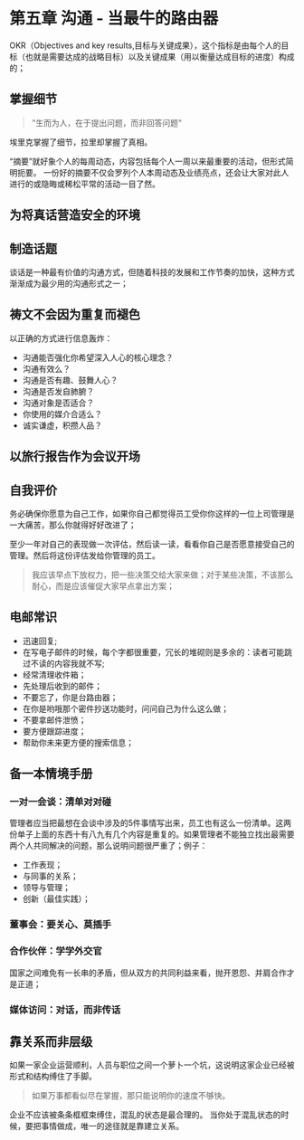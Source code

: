 # 第五章 沟通 - 当最牛的路由器
OKR（Objectives and key results,目标与关键成果），这个指标是由每个人的目标（也就是需要达成的战略目标）以及关键成果（用以衡量达成目标的进度）构成的；

## 掌握细节

> "生而为人，在于提出问题，而非回答问题"

埃里克掌握了细节，拉里却掌握了真相。

“摘要”就好象个人的每周动态，内容包括每个人一周以来最重要的活动，但形式简明扼要。
一份好的摘要不仅会罗列个人本周动态及业绩亮点，还会让大家对此人进行的或隐晦或稀松平常的活动一目了然。

## 为将真话营造安全的环境

## 制造话题
谈话是一种最有价值的沟通方式，但随着科技的发展和工作节奏的加快，这种方式渐渐成为最少用的沟通形式之一；

## 祷文不会因为重复而褪色
以正确的方式进行信息轰炸：
* 沟通能否强化你希望深入人心的核心理念？
* 沟通有效么？
* 沟通是否有趣、鼓舞人心？
* 沟通是否发自肺腑？
* 沟通对象是否适合？
* 你使用的媒介合适么？
* 诚实谦虚，积攒人品？

## 以旅行报告作为会议开场

## 自我评价
务必确保你愿意为自己工作，如果你自己都觉得员工受你你这样的一位上司管理是一大痛苦，那么你就得好好改进了；

至少一年对自己的表现做一次评估，然后读一读，看看你自己是否愿意接受自己的管理。然后将这份评估发给你管理的员工。

> 我应该早点下放权力，把一些决策交给大家来做；对于某些决策，不该那么耐心，而是应该催促大家早点拿出方案；

## 电邮常识

* 迅速回复;
* 在写电子邮件的时候，每个字都很重要，冗长的堆砌则是多余的：读者可能跳过不读的内容我就不写;
* 经常清理收件箱；
* 先处理后收到的邮件；
* 不要忘了，你是台路由器；
* 在你是哟哦那个密件抄送功能时，问问自己为什么这么做；
* 不要拿邮件泄愤；
* 要方便跟踪进度；
* 帮助你未来更方便的搜索信息；

## 备一本情境手册

### 一对一会谈：清单对对碰
管理者应当把最想在会谈中涉及的5件事情写出来，员工也有这么一份清单。这两份单子上面的东西十有八九有几个内容是重复的。如果管理者不能独立找出最需要两个人共同解决的问题，那么说明问题很严重了；例子：
* 工作表现；
* 与同事的关系；
* 领导与管理；
* 创新（最佳实践）；

### 董事会：要关心、莫插手

### 合作伙伴：学学外交官
国家之间难免有一长串的矛盾，但从双方的共同利益来看，抛开恩怨、并肩合作才是正道；

### 媒体访问：对话，而非传话

## 靠关系而非层级
如果一家企业运营顺利，人员与职位之间一个萝卜一个坑，这说明这家企业已经被形式和结构缚住了手脚。

> 如果万事都看似尽在掌握，那只能说明你的速度不够快。

企业不应该被条条框框束缚住，混乱的状态是最合理的。
当你处于混乱状态的时候，要把事情做成，唯一的途径就是靠建立关系。
